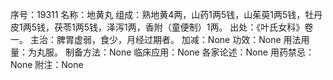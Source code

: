 序号：19311
名称：地黄丸
组成：熟地黄4两，山药1两5钱，山茱萸1两5钱，牡丹皮1两5钱，茯苓1两5钱，泽泻1两，香附（童便制）1两。
出处：《叶氏女科》卷一。
主治：脾胃虚弱，食少，月经过期者。
加减：None
功效：None
用法用量：为丸服。
制备方法：None
临床应用：None
各家论述：None
用药禁忌：None
附注：None
